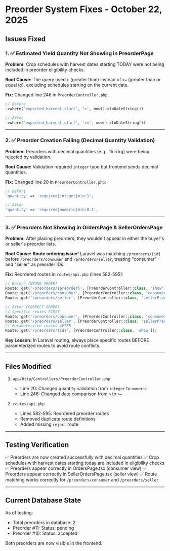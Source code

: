 # Preorder System Fixes - October 22, 2025

## Issues Fixed

### 1. ✅ Estimated Yield Quantity Not Showing in PreorderPage
**Problem:** Crop schedules with harvest dates starting TODAY were not being included in preorder eligibility checks.

**Root Cause:** The query used `>` (greater than) instead of `>=` (greater than or equal to), excluding schedules starting on the current date.

**Fix:** Changed line 246 in `PreorderController.php`:
```php
// Before
->where('expected_harvest_start', '>', now()->toDateString())

// After
->where('expected_harvest_start', '>=', now()->toDateString())
```

---

### 2. ✅ Preorder Creation Failing (Decimal Quantity Validation)
**Problem:** Preorders with decimal quantities (e.g., 15.5 kg) were being rejected by validation.

**Root Cause:** Validation required `integer` type but frontend sends decimal quantities.

**Fix:** Changed line 20 in `PreorderController.php`:
```php
// Before
'quantity' => 'required|integer|min:1',

// After
'quantity' => 'required|numeric|min:0.1',
```

---

### 3. ✅ Preorders Not Showing in OrdersPage & SellerOrdersPage
**Problem:** After placing preorders, they wouldn't appear in either the buyer's or seller's preorder lists.

**Root Cause:** **Route ordering issue!** Laravel was matching `/preorders/{id}` before `/preorders/consumer` and `/preorders/seller`, treating "consumer" and "seller" as preorder IDs.

**Fix:** Reordered routes in `routes/api.php` (lines 582-595):
```php
// Before (WRONG ORDER)
Route::get('/preorders/{preorder}', [PreorderController::class, 'show']);
Route::get('/preorders/consumer', [PreorderController::class, 'consumerPreorders']);
Route::get('/preorders/seller', [PreorderController::class, 'sellerPreorders']);

// After (CORRECT ORDER)
// Specific routes FIRST
Route::get('/preorders/consumer', [PreorderController::class, 'consumerPreorders']);
Route::get('/preorders/seller', [PreorderController::class, 'sellerPreorders']);
// Parameterized routes AFTER
Route::get('/preorders/{id}', [PreorderController::class, 'show']);
```

**Key Lesson:** In Laravel routing, always place specific routes BEFORE parameterized routes to avoid route conflicts.

---

## Files Modified

1. `app/Http/Controllers/PreorderController.php`
   - Line 20: Changed quantity validation from `integer` to `numeric`
   - Line 246: Changed date comparison from `>` to `>=`

2. `routes/api.php`
   - Lines 582-595: Reordered preorder routes
   - Removed duplicate route definitions
   - Added missing `reject` route

---

## Testing Verification

✅ Preorders are now created successfully with decimal quantities
✅ Crop schedules with harvest dates starting today are included in eligibility checks
✅ Preorders appear correctly in OrdersPage.tsx (consumer view)
✅ Preorders appear correctly in SellerOrdersPage.tsx (seller view)
✅ Route matching works correctly for `/preorders/consumer` and `/preorders/seller`

---

## Current Database State

As of testing:
- Total preorders in database: 2
- Preorder #11: Status: pending
- Preorder #10: Status: accepted

Both preorders are now visible in the frontend.

